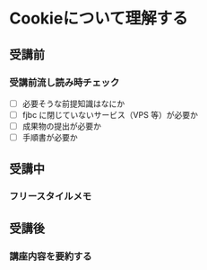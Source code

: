 # Cookieについて理解する

## 受講前

### 受講前流し読み時チェック

- [ ] 必要そうな前提知識はなにか
- [ ] fjbc に閉じていないサービス（VPS 等）が必要か
- [ ] 成果物の提出が必要か
- [ ] 手順書が必要か

## 受講中

### フリースタイルメモ

## 受講後

### 講座内容を要約する
